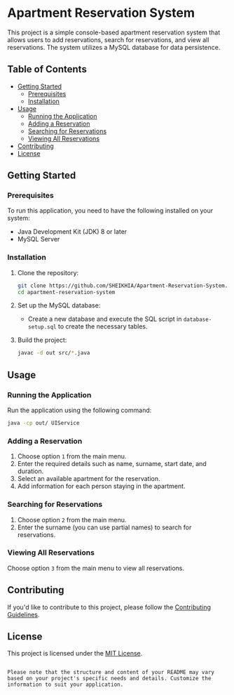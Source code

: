 # Apartment Reservation System

This project is a simple console-based apartment reservation system that allows users to add reservations, search for reservations, and view all reservations. The system utilizes a MySQL database for data persistence.

## Table of Contents

- [Getting Started](#getting-started)
  - [Prerequisites](#prerequisites)
  - [Installation](#installation)
- [Usage](#usage)
  - [Running the Application](#running-the-application)
  - [Adding a Reservation](#adding-a-reservation)
  - [Searching for Reservations](#searching-for-reservations)
  - [Viewing All Reservations](#viewing-all-reservations)
- [Contributing](#contributing)
- [License](#license)

## Getting Started

### Prerequisites

To run this application, you need to have the following installed on your system:

- Java Development Kit (JDK) 8 or later
- MySQL Server

### Installation

1. Clone the repository:

   ```bash
   git clone https://github.com/SHEIKHIA/Apartment-Reservation-System.git
   cd apartment-reservation-system
   ```

2. Set up the MySQL database:

   - Create a new database and execute the SQL script in `database-setup.sql` to create the necessary tables.

3. Build the project:

   ```bash
   javac -d out src/*.java
   ```

## Usage

### Running the Application

Run the application using the following command:

```bash
java -cp out/ UIService
```

### Adding a Reservation

1. Choose option `1` from the main menu.
2. Enter the required details such as name, surname, start date, and duration.
3. Select an available apartment for the reservation.
4. Add information for each person staying in the apartment.

### Searching for Reservations

1. Choose option `2` from the main menu.
2. Enter the surname (you can use partial names) to search for reservations.

### Viewing All Reservations

Choose option `3` from the main menu to view all reservations.

## Contributing

If you'd like to contribute to this project, please follow the [Contributing Guidelines](CONTRIBUTING.md).

## License

This project is licensed under the [MIT License](LICENSE).
```

Please note that the structure and content of your README may vary based on your project's specific needs and details. Customize the information to suit your application.




